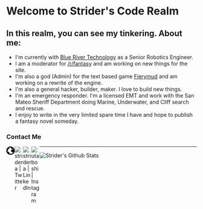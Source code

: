# Welcome to Strider's Code Realm

## In this realm, you can see my tinkering. About me:

- I'm currently with [Blue River Technology](http://www.bluerivertechnology.com/) as a Senior Robotics Engineer.
- I am a moderator for [/r/fantasy](https://www.reddit.com/r/fantasy/) and am working on new things for the site.
- I'm also a god (Admin) for the text based game [Fierymud](https://www.fierymud.org) and am working on a rewrite of the engine.
- I'm also a general hacker, builder, maker. I love to build new things.
- I'm an emergency responder. I'm a licensed EMT and work with the San Mateo Sheriff Department doing Marine, Underwater, and Cliff search and rescue.
- I enjoy to write in the very limited spare time I have and hope to publish a fantasy novel someday.

### Contact Me

[<img align="left" alt="stridera.com" width="22px" src="https://raw.githubusercontent.com/iconic/open-iconic/master/svg/globe.svg" />][website]
[<img align="left" alt="stridera | Twitter" width="22px" src="https://cdn.jsdelivr.net/npm/simple-icons@v3/icons/twitter.svg" />][twitter]
[<img align="left" alt="stridera | LinkedIn" width="22px" src="https://cdn.jsdelivr.net/npm/simple-icons@v3/icons/linkedin.svg" />][linkedin]
[<img align="left" alt="utaboshi | Instagram" width="22px" src="https://cdn.jsdelivr.net/npm/simple-icons@v3/icons/instagram.svg" />][instagram]

---

<img align="left" alt="Strider's Github Stats" src="https://github-readme-stats.vercel.app/api?username=stridera&show_icons=true&hide_border=true" />

[website]: https://stridera.com
[twitter]: https://twitter.com/stridera
[linkedin]: https://linkedin.com/in/stridera
[instagram]: https://instagram.com/utaboshi
